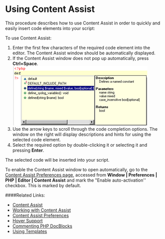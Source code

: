# Using Content Assist

<!--context:using_code_assist-->

This procedure describes how to use Content Assist in order to quickly and easily insert code elements into your script:

<!--ref-start-->

To use Content Assist:

 1. Enter the first few characters of the required code element into the editor.  The Content Assist window should be automatically displayed.
 2. If the Content Assist window does not pop up automatically, press **Ctrl+Space**.<br />![Content Assist Window](images/code_assist_example.png "Content Assist Window")
 3. Use the arrow keys to scroll through the code completion options. The window on the right will display descriptions and hints for using the selected code element.
 4. Select the required option by double-clicking it or selecting it and pressing **Enter**.

The selected code will be inserted into your script.

<!--ref-end-->

To enable the Content Assist window to open automatically, go to the [Content Assist Preferences page](../032-reference/032-preferences/040-editor/008-code_assist.md), accessed from **Window | Preferences | PHP | Editor | Content Assist** and mark the "Enable auto-activation'' checkbox. This is marked by default.

<!--links-start-->

####Related Links:

 * [Content Assist](../016-concepts/016-code_assist_concept.md)
 * [Working with Content Assist](../008-getting_started/016-basic_tutorial/016-working_with_code_assist.md)
 * [Content Assist Preferences](../032-reference/032-preferences/040-editor/008-code_assist.md)
 * [Hover Support](../016-concepts/072-hover_support.md)
 * [Commenting PHP DocBlocks](128-commenting_php_docblocks.md) 
 * [Using Templates](032-using_templates.md)

<!--links-end-->
